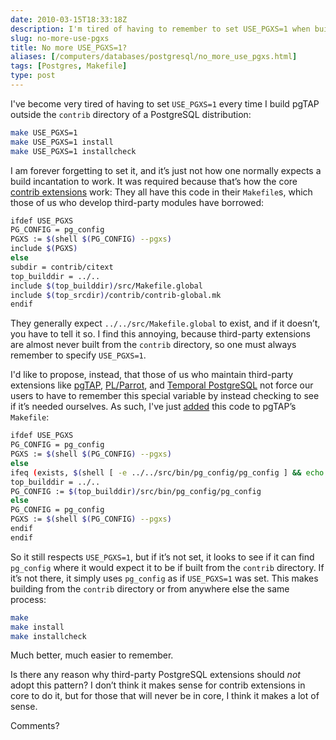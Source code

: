 ```yaml
--- 
date: 2010-03-15T18:33:18Z
description: I'm tired of having to remember to set USE_PGXS=1 when building third-party PostgreSQL extensions like pgTAP. Aren’t you?
slug: no-more-use-pgxs
title: No more USE_PGXS=1?
aliases: [/computers/databases/postgresql/no_more_use_pgxs.html]
tags: [Postgres, Makefile]
type: post
---
```


I've become very tired of having to set `USE_PGXS=1` every time I build pgTAP
outside the `contrib` directory of a PostgreSQL distribution:

``` bash
make USE_PGXS=1
make USE_PGXS=1 install
make USE_PGXS=1 installcheck
```

I am forever forgetting to set it, and it’s just not how one normally expects a
build incantation to work. It was required because that’s how the core [contrib
extensions] work: They all have this code in their `Makefile`s, which those of
us who develop third-party modules have borrowed:

``` bash
ifdef USE_PGXS
PG_CONFIG = pg_config
PGXS := $(shell $(PG_CONFIG) --pgxs)
include $(PGXS)
else
subdir = contrib/citext
top_builddir = ../..
include $(top_builddir)/src/Makefile.global
include $(top_srcdir)/contrib/contrib-global.mk
endif
```

They generally expect `../../src/Makefile.global` to exist, and if it doesn’t,
you have to tell it so. I find this annoying, because third-party extensions are
almost never built from the `contrib` directory, so one must always remember to
specify `USE_PGXS=1`.

I'd like to propose, instead, that those of us who maintain third-party
extensions like [pgTAP], [PL/Parrot], and [Temporal PostgreSQL] not force our
users to have to remember this special variable by instead checking to see if
it’s needed ourselves. As such, I've just [added] this code to pgTAP’s
`Makefile`:

``` bash
ifdef USE_PGXS
PG_CONFIG = pg_config
PGXS := $(shell $(PG_CONFIG) --pgxs)
else
ifeq (exists, $(shell [ -e ../../src/bin/pg_config/pg_config ] && echo exists) ) 
top_builddir = ../..
PG_CONFIG := $(top_builddir)/src/bin/pg_config/pg_config
else
PG_CONFIG = pg_config
PGXS := $(shell $(PG_CONFIG) --pgxs)
endif
endif
```

So it still respects `USE_PGXS=1`, but if it’s not set, it looks to see if it
can find `pg_config` where it would expect it to be if built from the `contrib`
directory. If it’s not there, it simply uses `pg_config` as if `USE_PGXS=1` was
set. This makes building from the `contrib` directory or from anywhere else the
same process:

``` bash
make
make install
make installcheck
```

Much better, much easier to remember.

Is there any reason why third-party PostgreSQL extensions should *not* adopt
this pattern? I don’t think it makes sense for contrib extensions in core to do
it, but for those that will never be in core, I think it makes a lot of sense.

Comments?

  [contrib extensions]: http://www.postgresql.org/docs/8.4/static/contrib.html
    "PostgreSQL Documentation: “Additional Supplied Modules”"
  [pgTAP]: http://pgtap.org
  [PL/Parrot]: http://github.com/leto/plparrot/
  [Temporal PostgreSQL]: http://temporal.projects.postgresql.org/
  [added]: http://github.com/theory/pgtap/commit/400db6d2db7ebabb90fbc528100bb9e518f7fbc3
